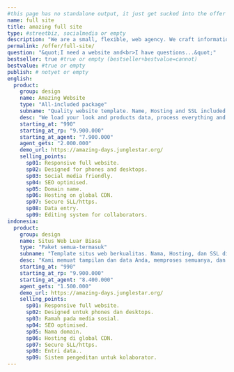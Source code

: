 ```yaml
---
#this page has no standalone output, it just get sucked into the offer page
name: full site
title: amazing full site
type: #streetbiz, socialmedia or empty
description: "We are a small, flexible, web agency. We craft information architecture, screen design, write code and deploy it. We offer full website solutions all-included."
permalink: /offer/full-site/
question: "&quot;I need a website and<br>I have questions...&quot;"
bestseller: true #true or empty (bestseller+bestvalue=cannot)
bestvalue: #true or empty
publish: # notyet or empty
english:
  product:
    group: design
    name: Amazing Website
    type: "All-included package"
    subname: "Quality website template. Name, Hosting and SSL included."
    desc: "We load your look and products data, process everything and produce a clean performant website ready to compete."
    starting_at: "990"
    starting_at_rp: "9.900.000"
    starting_at_agent: "7.900.000"
    agent_gets: "2.000.000"
    demo_url: https://amazing-days.junglestar.org/
    selling_points:
      sp01: Responsive full website.
      sp02: Designed for phones and desktops.
      sp03: Social media friendly.
      sp04: SEO optimised.
      sp05: Domain name.
      sp06: Hosting on global CDN.
      sp07: Secure SLL/https.
      sp08: Data entry.
      sp09: Editing system for collaborators.
indonesia:
  product:
    group: design
    name: Situs Web Luar Biasa
    type: "Paket semua-termasuk"
    subname: "Template situs web berkualitas. Nama, Hosting, dan SSL disertakan."
    desc: "Kami memuat tampilan dan data Anda, memproses semuanya, dan menghasilkan situs web yang berperforma bersih yang siap bersaing."
    starting_at: "990"
    starting_at_rp: "9.900.000"
    starting_at_agent: "8.400.000"
    agent_gets: "1.500.000"
    demo_url: https://amazing-days.junglestar.org/
    selling_points:
      sp01: Responsive full website.
      sp02: Designed untuk phones dan desktops.
      sp03: Ramah pada media sosial.
      sp04: SEO optimised.
      sp05: Nama domain.
      sp06: Hosting di global CDN.
      sp07: Secure SLL/https.
      sp08: Entri data..
      sp09: Sistem pengeditan untuk kolaborator.
---
```

